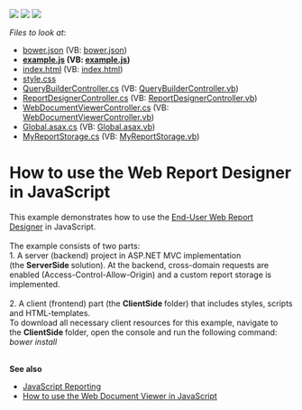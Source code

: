 <!-- default badges list -->
![](https://img.shields.io/endpoint?url=https://codecentral.devexpress.com/api/v1/VersionRange/128596886/17.1.6%2B)
[![](https://img.shields.io/badge/Open_in_DevExpress_Support_Center-FF7200?style=flat-square&logo=DevExpress&logoColor=white)](https://supportcenter.devexpress.com/ticket/details/T561230)
[![](https://img.shields.io/badge/📖_How_to_use_DevExpress_Examples-e9f6fc?style=flat-square)](https://docs.devexpress.com/GeneralInformation/403183)
<!-- default badges end -->
<!-- default file list -->
*Files to look at*:

* [bower.json](./CS/ClientSide/bower.json) (VB: [bower.json](./VB/ClientSide/bower.json))
* **[example.js](./CS/ClientSide/example.js) (VB: [example.js](./VB/ClientSide/example.js))**
* [index.html](./CS/ClientSide/index.html) (VB: [index.html](./VB/ClientSide/index.html))
* [style.css](./CS/ClientSide/style.css)
* [QueryBuilderController.cs](./CS/ServerSide/Controllers/QueryBuilderController.cs) (VB: [QueryBuilderController.vb](./VB/ServerSide/Controllers/QueryBuilderController.vb))
* [ReportDesignerController.cs](./CS/ServerSide/Controllers/ReportDesignerController.cs) (VB: [ReportDesignerController.vb](./VB/ServerSide/Controllers/ReportDesignerController.vb))
* [WebDocumentViewerController.cs](./CS/ServerSide/Controllers/WebDocumentViewerController.cs) (VB: [WebDocumentViewerController.vb](./VB/ServerSide/Controllers/WebDocumentViewerController.vb))
* [Global.asax.cs](./CS/ServerSide/Global.asax.cs) (VB: [Global.asax.vb](./VB/ServerSide/Global.asax.vb))
* [MyReportStorage.cs](./CS/ServerSide/MyReportStorage.cs) (VB: [MyReportStorage.vb](./VB/ServerSide/MyReportStorage.vb))
<!-- default file list end -->
# How to use the Web Report Designer in JavaScript


This example demonstrates how to use the <a href="https://documentation.devexpress.com/XtraReports/17103/Concepts/End-User-Reporting/ASP-NET/End-User-Report-Designer-for-ASP-NET">End-User Web Report Designer</a> in JavaScript.<br><br>The example consists of two parts: <br>1. A server (backend) project in ASP.NET MVC implementation (the <strong>ServerSide </strong>solution). At the backend, cross-domain requests are enabled (Access-Control-Allow-Origin) and a custom report storage is implemented.<br><br>2. A client (frontend) part (the <strong>ClientSide </strong>folder) that includes styles, scripts and HTML-templates. <br>To download all necessary client resources for this example, navigate to the <strong>ClientSide </strong>folder, open the console and run the following command:<br><em>bower install<br><br></em>

<strong>See also<br></strong>

- [JavaScript Reporting](https://docs.devexpress.com/XtraReports/118599/web-reporting/javascript-reporting)
- [How to use the Web Document Viewer in JavaScript](https://github.com/DevExpress-Examples/Reporting_how-to-use-the-web-document-viewer-in-javascript-t561226)



